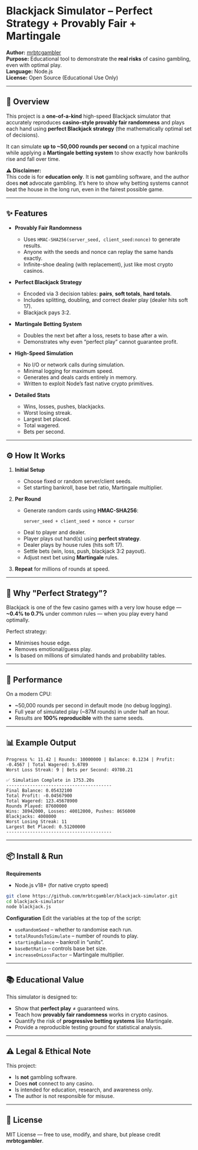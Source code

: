 # Blackjack Simulator – Perfect Strategy + Provably Fair + Martingale

**Author:** [mrbtcgambler](https://github.com/mrbtcgambler)  
**Purpose:** Educational tool to demonstrate the **real risks** of casino gambling, even with optimal play.  
**Language:** Node.js  
**License:** Open Source (Educational Use Only)  

---

## 📖 Overview

This project is a **one-of-a-kind** high-speed Blackjack simulator that accurately reproduces **casino-style provably fair randomness** and plays each hand using **perfect Blackjack strategy** (the mathematically optimal set of decisions).  

It can simulate **up to ~50,000 rounds per second** on a typical machine while applying a **Martingale betting system** to show exactly how bankrolls rise and fall over time.

**⚠️ Disclaimer:**  
This code is for **education only**. It is **not** gambling software, and the author does **not** advocate gambling. It’s here to show why betting systems cannot beat the house in the long run, even in the fairest possible game.

---

## ✨ Features

- **Provably Fair Randomness**
  - Uses `HMAC-SHA256(server_seed, client_seed:nonce)` to generate results.
  - Anyone with the seeds and nonce can replay the same hands exactly.
  - Infinite-shoe dealing (with replacement), just like most crypto casinos.

- **Perfect Blackjack Strategy**
  - Encoded via 3 decision tables: **pairs**, **soft totals**, **hard totals**.
  - Includes splitting, doubling, and correct dealer play (dealer hits soft 17).
  - Blackjack pays 3:2.

- **Martingale Betting System**
  - Doubles the next bet after a loss, resets to base after a win.
  - Demonstrates why even “perfect play” cannot guarantee profit.

- **High-Speed Simulation**
  - No I/O or network calls during simulation.
  - Minimal logging for maximum speed.
  - Generates and deals cards entirely in memory.
  - Written to exploit Node’s fast native crypto primitives.

- **Detailed Stats**
  - Wins, losses, pushes, blackjacks.
  - Worst losing streak.
  - Largest bet placed.
  - Total wagered.
  - Bets per second.

---

## ⚙️ How It Works

1. **Initial Setup**
   - Choose fixed or random server/client seeds.
   - Set starting bankroll, base bet ratio, Martingale multiplier.

2. **Per Round**
   - Generate random cards using **HMAC-SHA256**:
     ```plaintext
     server_seed + client_seed + nonce + cursor
     ```
   - Deal to player and dealer.
   - Player plays out hand(s) using **perfect strategy**.
   - Dealer plays by house rules (hits soft 17).
   - Settle bets (win, loss, push, blackjack 3:2 payout).
   - Adjust next bet using **Martingale** rules.

3. **Repeat** for millions of rounds at speed.

---

## 🧮 Why "Perfect Strategy"?

Blackjack is one of the few casino games with a very low house edge — **~0.4% to 0.7%** under common rules — when you play every hand optimally.  

Perfect strategy:
- Minimises house edge.
- Removes emotional/guess play.
- Is based on millions of simulated hands and probability tables.

---

## 🚀 Performance

On a modern CPU:
- ~50,000 rounds per second in default mode (no debug logging).
- Full year of simulated play (~87M rounds) in under half an hour.
- Results are **100% reproducible** with the same seeds.

---

## 📊 Example Output

```plaintext
Progress %: 11.42 | Rounds: 10000000 | Balance: 0.1234 | Profit: -0.4567 | Total Wagered: 5.6789
Worst Loss Streak: 9 | Bets per Second: 49780.21

✅ Simulation Complete in 1753.20s
----------------------------------------
Final Balance: 0.05432100
Total Profit: -0.04567900
Total Wagered: 123.45678900
Rounds Played: 87600000
Wins: 38942000, Losses: 40012000, Pushes: 8656000
Blackjacks: 4008000
Worst Losing Streak: 11
Largest Bet Placed: 0.51200000
----------------------------------------
```

---

## 📦 Install & Run

**Requirements**
- Node.js v18+ (for native crypto speed)

```bash
git clone https://github.com/mrbtcgambler/blackjack-simulator.git
cd blackjack-simulator
node blackjack.js
```

**Configuration**
Edit the variables at the top of the script:
- `useRandomSeed` – whether to randomise each run.
- `totalRoundsToSimulate` – number of rounds to play.
- `startingBalance` – bankroll in “units”.
- `baseBetRatio` – controls base bet size.
- `increaseOnLossFactor` – Martingale multiplier.

---

## 📚 Educational Value

This simulator is designed to:
- Show that **perfect play** ≠ guaranteed wins.
- Teach how **provably fair randomness** works in crypto casinos.
- Quantify the risk of **progressive betting systems** like Martingale.
- Provide a reproducible testing ground for statistical analysis.

---

## ⚠️ Legal & Ethical Note

This project:
- Is **not** gambling software.
- Does **not** connect to any casino.
- Is intended for education, research, and awareness only.
- The author is not responsible for misuse.

---

## 📜 License

MIT License — free to use, modify, and share, but please credit **mrbtcgambler**.
